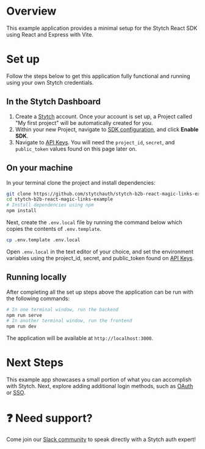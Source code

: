 # Overview

This example application provides a minimal setup for the Stytch React SDK using React and Express with Vite.

# Set up

Follow the steps below to get this application fully functional and running using your own Stytch credentials.

## In the Stytch Dashboard

1. Create a [Stytch](https://stytch.com/) account. Once your account is set up, a Project called "My first project" will be automatically created for you.
2. Within your new Project, navigate to [SDK configuration](https://stytch.com/dashboard/sdk-configuration), and click **Enable SDK**.
3. Navigate to [API Keys](https://stytch.com/dashboard/api-keys). You will need the `project_id`, `secret`, and `public_token` values found on this page later on.

## On your machine

In your terminal clone the project and install dependencies:

```bash
git clone https://github.com/stytchauth/stytch-b2b-react-magic-links-example.git
cd stytch-b2b-react-magic-links-example
# Install dependencies using npm
npm install
```

Next, create the `.env.local` file by running the command below which copies the contents of `.env.template`.

```bash
cp .env.template .env.local
```

Open `.env.local` in the text editor of your choice, and set the environment variables using the project_id, secret, and public_token found on [API Keys](https://stytch.com/dashboard/api-keys).

## Running locally

After completing all the set up steps above the application can be run with the following commands:

```bash
# In one terminal window, run the backend
npm run serve
# In another terminal window, run the frontend
npm run dev
```

The application will be available at `http://localhost:3000`.

# Next Steps

This example app showcases a small portion of what you can accomplish with Stytch. Next, explore adding additional login methods, such as [OAuth](https://stytch.com/docs/b2b/guides/oauth/initial-setup) or [SSO](https://stytch.com/docs/b2b/guides/sso/initial-setup).

# :question: Need support?

Come join our [Slack community](https://stytch.com/docs/resources/support/overview) to speak directly with a Stytch auth expert!
